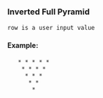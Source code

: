 ### Inverted Full Pyramid
	row is a user input value
#### Example:
	   * * * * *
        * * * *
         * * *
   	      * *
           *
